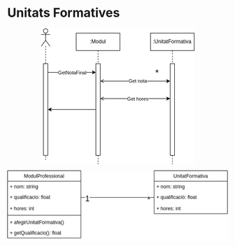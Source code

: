 # Unitats Formatives

<p style="display: flex; justify-content: center">
    <img src="./.github/Execucio.png" alt="diagrama de sequencia">
</p>

<p style="display: flex; justify-content: center">
    <img src="./.github/Classes.png" alt="diagrama de classes">
</p>
